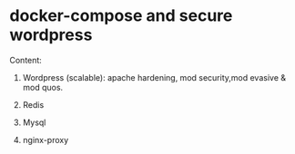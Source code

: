 # docker-compose and secure wordpress

Content:

1. Wordpress (scalable): apache hardening, mod security,mod evasive & mod quos.

2. Redis

3. Mysql

4. nginx-proxy

